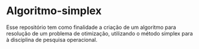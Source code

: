 # Algoritmo-simplex
Esse repositório tem como finalidade a criação de um algoritmo para resolução de um problema de otimização, utilizando o método simplex para à disciplina de pesquisa operacional.
